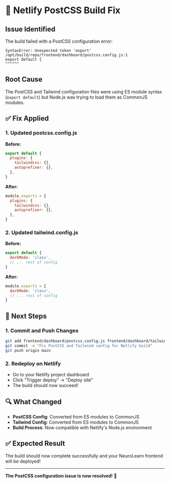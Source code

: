 # 🔧 Netlify PostCSS Build Fix

## Issue Identified
The build failed with a PostCSS configuration error:
```
SyntaxError: Unexpected token 'export'
/opt/build/repo/frontend/dashboard/postcss.config.js:1
export default {
^^^^^^
```

## Root Cause
The PostCSS and Tailwind configuration files were using ES module syntax (`export default`) but Node.js was trying to load them as CommonJS modules.

## ✅ Fix Applied

### **1. Updated postcss.config.js**
**Before:**
```javascript
export default {
  plugins: {
    tailwindcss: {},
    autoprefixer: {},
  },
}
```

**After:**
```javascript
module.exports = {
  plugins: {
    tailwindcss: {},
    autoprefixer: {},
  },
}
```

### **2. Updated tailwind.config.js**
**Before:**
```javascript
export default {
  darkMode: 'class',
  // ... rest of config
}
```

**After:**
```javascript
module.exports = {
  darkMode: 'class',
  // ... rest of config
}
```

## 🚀 Next Steps

### **1. Commit and Push Changes**
```bash
git add frontend/dashboard/postcss.config.js frontend/dashboard/tailwind.config.js
git commit -m "Fix PostCSS and Tailwind config for Netlify build"
git push origin main
```

### **2. Redeploy on Netlify**
- Go to your Netlify project dashboard
- Click "Trigger deploy" → "Deploy site"
- The build should now succeed!

## 🔍 What Changed

- **PostCSS Config**: Converted from ES modules to CommonJS
- **Tailwind Config**: Converted from ES modules to CommonJS
- **Build Process**: Now compatible with Netlify's Node.js environment

## ✅ Expected Result

The build should now complete successfully and your NeuroLearn frontend will be deployed!

---

**The PostCSS configuration issue is now resolved!** 🎉

